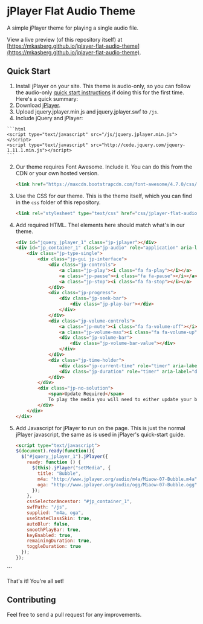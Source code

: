 # jPlayer Flat Audio Theme

A simple jPlayer theme for playing a single audio file.

View a live preview (of this repository itself) at [https://mkasberg.github.io/jplayer-flat-audio-theme](https://mkasberg.github.io/jplayer-flat-audio-theme).

## Quick Start

1. Install jPlayer on your site. This theme is audio-only, so you can follow the
audio-only [quick start instructions](http://jplayer.org/latest/quick-start-guide/)
if doing this for the first time. Here's a quick summary:
  1. Download [jPlayer](https://github.com/happyworm/jPlayer/releases).
  2. Upload jquery.jplayer.min.js and jquery.jplayer.swf to `/js`.
  3. Include jQuery and jPlayer:

    ```html
    <script type="text/javascript" src="/js/jquery.jplayer.min.js"></script>
    <script type="text/javascript" src="http://code.jquery.com/jquery-1.11.1.min.js"></script>
    ```

2. Our theme requires Font Awesome. Include it. You can do this from the CDN or your own hosted version.

    ```html
    <link href="https://maxcdn.bootstrapcdn.com/font-awesome/4.7.0/css/font-awesome.min.css" rel="stylesheet" integrity="sha384-wvfXpqpZZVQGK6TAh5PVlGOfQNHSoD2xbE+QkPxCAFlNEevoEH3Sl0sibVcOQVnN" crossorigin="anonymous">
    ```

3. Use the CSS for our theme. This is the theme itself, which you can find in the `css` folder of this repository.

    ```html
    <link rel="stylesheet" type="text/css" href="css/jplayer-flat-audio-theme.css" />
    ```

4. Add required HTML. Thel elements here should match what's in our theme.

    ```html
    <div id="jquery_jplayer_1" class="jp-jplayer"></div>
    <div id="jp_container_1" class="jp-audio" role="application" aria-label="media player">
        <div class="jp-type-single">
            <div class="jp-gui jp-interface">
                <div class="jp-controls">
                    <a class="jp-play"><i class="fa fa-play"></i></a>
                    <a class="jp-pause"><i class="fa fa-pause"></i></a>
                    <a class="jp-stop"><i class="fa fa-stop"></i></a>
                </div>
                <div class="jp-progress">
                    <div class="jp-seek-bar">
                        <div class="jp-play-bar"></div>
                    </div>
                </div>
                <div class="jp-volume-controls">
                    <a class="jp-mute"><i class="fa fa-volume-off"></i></a>
                    <a class="jp-volume-max"><i class="fa fa-volume-up"></i></a>
                    <div class="jp-volume-bar">
                        <div class="jp-volume-bar-value"></div>
                    </div>
                </div>
                <div class="jp-time-holder">
                    <div class="jp-current-time" role="timer" aria-label="time">&nbsp;</div>
                    <div class="jp-duration" role="timer" aria-label="duration">&nbsp;</div>
                </div>
            </div>
            <div class="jp-no-solution">
                <span>Update Required</span>
                To play the media you will need to either update your browser to a recent version or update your <a href="http://get.adobe.com/flashplayer/" target="_blank">Flash plugin</a>.
            </div>
        </div>
    </div>
    ```

5. Add Javascript for jPlayer to run on the page. This is just the normal
jPlayer javascript, the same as is used in jPlayer's quick-start guide.

    ```html
    <script type="text/javascript">
    $(document).ready(function(){
      $("#jquery_jplayer_1").jPlayer({
        ready: function () {
          $(this).jPlayer("setMedia", {
            title: "Bubble",
            m4a: "http://www.jplayer.org/audio/m4a/Miaow-07-Bubble.m4a",
            oga: "http://www.jplayer.org/audio/ogg/Miaow-07-Bubble.ogg"
          });
        },
        cssSelectorAncestor: "#jp_container_1",
        swfPath: "/js",
        supplied: "m4a, oga",
        useStateClassSkin: true,
        autoBlur: false,
        smoothPlayBar: true,
        keyEnabled: true,
        remainingDuration: true,
        toggleDuration: true
      });
    });
  </script>
    ```

That's it! You're all set!

## Contributing

Feel free to send a pull request for any improvements.

